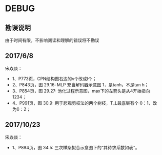 # DEBUG

## 勘误说明
由于时间有限，不影响阅读和理解的错误将不勘误

## 2017/6/8
宋焱燚：
* 1、P773页，CPN结构图右边的v个改成l个；
* 2、P843页，图 29.16: MLP 充当解码器示意图 1，是tanh，不是tan h；
* 3、P854页，图 29.27: 池化过程示意图，max下的左箭头是从4开始指向1234；
* 4、P991页，图 30.9: 用于悲观剪枝法的两个树枝，T_L最底层有个 0：1，改为0：2；


## 2017/10/23
宋焱燚：
* 1、P884页，图 34.5: 三次样条拟合示意图下的“其待求系数如表”。

